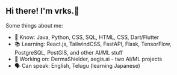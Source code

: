 ## Hi there! I'm vrks.👋

Some things about me:

- 🧠 Know: Java, Python, CSS, SQL, HTML, CSS, Dart/Flutter
- 📚 Learning: React.js, TailwindCSS, FastAPI, Flask, TensorFlow, PostgreSQL, PostGIS, and other AI/ML stuff
- 🚀 Working on: DermaShielder, aegis.ai - two AI/ML projects
- 🗣️ Can speak: English, Telugu (learning Japanese)

